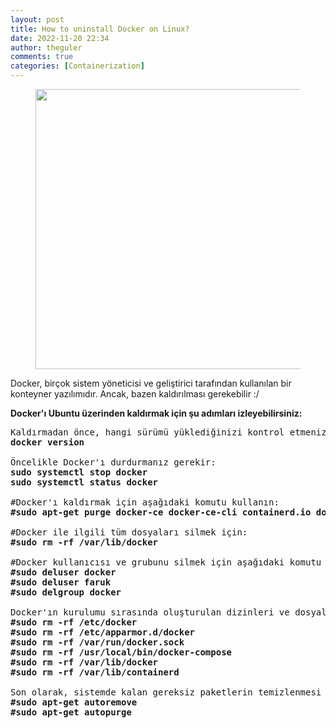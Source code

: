 ```yaml
---
layout: post
title: How to uninstall Docker on Linux?
date: 2022-11-20 22:34
author: theguler
comments: true
categories: [Containerization]
---
```

<!-- wp:image {"id":11540,"width":"448px","height":"auto","sizeSlug":"large","linkDestination":"none"} -->
<figure class="wp-block-image size-large is-resized"><img src="https://theguler.wordpress.com/wp-content/uploads/2024/04/unss.jpg?w=800" alt="" class="wp-image-11540" style="width:448px;height:auto" /></figure>
<!-- /wp:image -->

<!-- wp:paragraph -->
<p>Docker, birçok sistem yöneticisi ve geliştirici tarafından kullanılan bir konteyner yazılımıdır. Ancak, bazen kaldırılması gerekebilir :/</p>
<!-- /wp:paragraph -->

<!-- wp:paragraph -->
<p><strong>Docker'ı Ubuntu üzerinden kaldırmak için şu adımları izleyebilirsiniz:</strong></p>
<!-- /wp:paragraph -->

<!-- wp:preformatted -->
<pre class="wp-block-preformatted">Kaldırmadan önce, hangi sürümü yüklediğinizi kontrol etmeniz gerekirse:<br><strong>docker version</strong><br><br>Öncelikle Docker'ı durdurmanız gerekir:<br><strong>sudo systemctl stop docker</strong><br><strong>sudo systemctl status docker</strong><br><br>#Docker'ı kaldırmak için aşağıdaki komutu kullanın:<br><strong>#sudo apt-get purge docker-ce docker-ce-cli containerd.io docker-buildx-plugin docker-compose-plugin docker-ce-rootless-extras</strong><br><br>#Docker ile ilgili tüm dosyaları silmek için:<br><strong>#sudo rm -rf /var/lib/docker</strong><br><br>#Docker kullanıcısı ve grubunu silmek için aşağıdaki komutu kullanın:<br><strong>#sudo deluser docker</strong><br><strong>#sudo deluser faruk<br>#sudo delgroup docker</strong><br><br>Docker'ın kurulumu sırasında oluşturulan dizinleri ve dosyaları da silmek için:<strong><br>#sudo rm -rf /etc/docker<br>#sudo rm -rf /etc/apparmor.d/docker<br>#sudo rm -rf /var/run/docker.sock</strong><br><strong>#sudo rm <strong>-rf </strong>/usr/local/bin/docker-compose</strong><br><strong>#sudo rm -rf /var/lib/docker<br><strong>#</strong>sudo rm -rf /var/lib/containerd</strong><br><br>Son olarak, sistemde kalan gereksiz paketlerin temizlenmesi için:<br><strong>#sudo apt-get autoremove<br>#sudo apt-get autopurge</strong></pre>
<!-- /wp:preformatted -->
